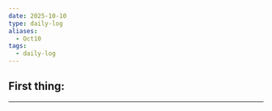 ```yaml
---
date: 2025-10-10
type: daily-log
aliases:
  - Oct10
tags:
  - daily-log
---
```


## First thing:
---
